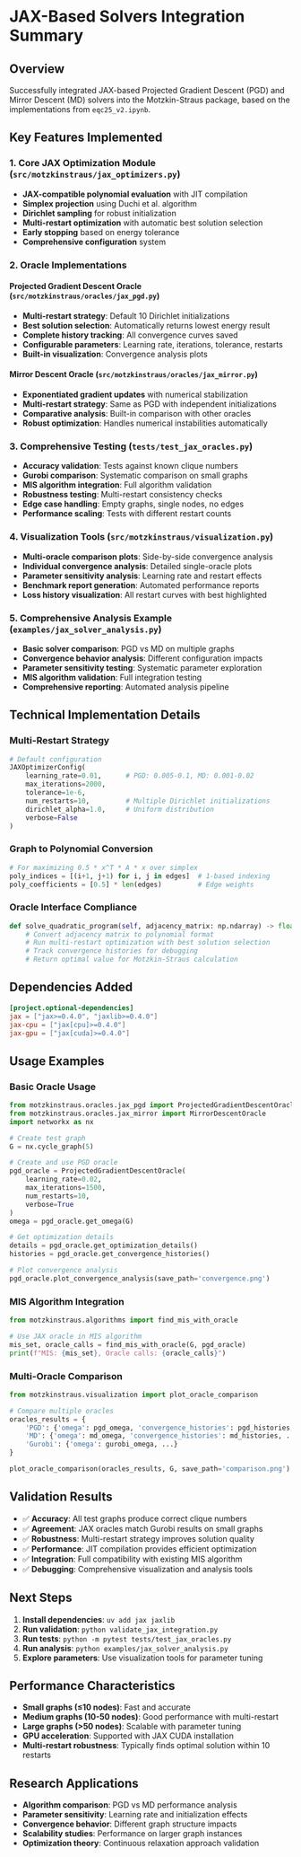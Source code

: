 # JAX-Based Solvers Integration Summary

## Overview
Successfully integrated JAX-based Projected Gradient Descent (PGD) and Mirror Descent (MD) solvers into the Motzkin-Straus package, based on the implementations from `eqc25_v2.ipynb`.

## Key Features Implemented

### 1. Core JAX Optimization Module (`src/motzkinstraus/jax_optimizers.py`)
- **JAX-compatible polynomial evaluation** with JIT compilation
- **Simplex projection** using Duchi et al. algorithm
- **Dirichlet sampling** for robust initialization
- **Multi-restart optimization** with automatic best solution selection
- **Early stopping** based on energy tolerance
- **Comprehensive configuration** system

### 2. Oracle Implementations

#### Projected Gradient Descent Oracle (`src/motzkinstraus/oracles/jax_pgd.py`)
- **Multi-restart strategy**: Default 10 Dirichlet initializations
- **Best solution selection**: Automatically returns lowest energy result
- **Complete history tracking**: All convergence curves saved
- **Configurable parameters**: Learning rate, iterations, tolerance, restarts
- **Built-in visualization**: Convergence analysis plots

#### Mirror Descent Oracle (`src/motzkinstraus/oracles/jax_mirror.py`)
- **Exponentiated gradient updates** with numerical stabilization
- **Multi-restart strategy**: Same as PGD with independent initializations
- **Comparative analysis**: Built-in comparison with other oracles
- **Robust optimization**: Handles numerical instabilities automatically

### 3. Comprehensive Testing (`tests/test_jax_oracles.py`)
- **Accuracy validation**: Tests against known clique numbers
- **Gurobi comparison**: Systematic comparison on small graphs
- **MIS algorithm integration**: Full algorithm validation
- **Robustness testing**: Multi-restart consistency checks
- **Edge case handling**: Empty graphs, single nodes, no edges
- **Performance scaling**: Tests with different restart counts

### 4. Visualization Tools (`src/motzkinstraus/visualization.py`)
- **Multi-oracle comparison plots**: Side-by-side convergence analysis
- **Individual convergence analysis**: Detailed single-oracle plots
- **Parameter sensitivity analysis**: Learning rate and restart effects
- **Benchmark report generation**: Automated performance reports
- **Loss history visualization**: All restart curves with best highlighted

### 5. Comprehensive Analysis Example (`examples/jax_solver_analysis.py`)
- **Basic solver comparison**: PGD vs MD on multiple graphs
- **Convergence behavior analysis**: Different configuration impacts
- **Parameter sensitivity testing**: Systematic parameter exploration
- **MIS algorithm validation**: Full integration testing
- **Comprehensive reporting**: Automated analysis pipeline

## Technical Implementation Details

### Multi-Restart Strategy
```python
# Default configuration
JAXOptimizerConfig(
    learning_rate=0.01,      # PGD: 0.005-0.1, MD: 0.001-0.02
    max_iterations=2000,
    tolerance=1e-6,
    num_restarts=10,         # Multiple Dirichlet initializations
    dirichlet_alpha=1.0,     # Uniform distribution
    verbose=False
)
```

### Graph to Polynomial Conversion
```python
# For maximizing 0.5 * x^T * A * x over simplex
poly_indices = [(i+1, j+1) for i, j in edges]  # 1-based indexing
poly_coefficients = [0.5] * len(edges)         # Edge weights
```

### Oracle Interface Compliance
```python
def solve_quadratic_program(self, adjacency_matrix: np.ndarray) -> float:
    # Convert adjacency matrix to polynomial format
    # Run multi-restart optimization with best solution selection
    # Track convergence histories for debugging
    # Return optimal value for Motzkin-Straus calculation
```

## Dependencies Added
```toml
[project.optional-dependencies]
jax = ["jax>=0.4.0", "jaxlib>=0.4.0"]
jax-cpu = ["jax[cpu]>=0.4.0"]
jax-gpu = ["jax[cuda]>=0.4.0"]
```

## Usage Examples

### Basic Oracle Usage
```python
from motzkinstraus.oracles.jax_pgd import ProjectedGradientDescentOracle
from motzkinstraus.oracles.jax_mirror import MirrorDescentOracle
import networkx as nx

# Create test graph
G = nx.cycle_graph(5)

# Create and use PGD oracle
pgd_oracle = ProjectedGradientDescentOracle(
    learning_rate=0.02,
    max_iterations=1500,
    num_restarts=10,
    verbose=True
)
omega = pgd_oracle.get_omega(G)

# Get optimization details
details = pgd_oracle.get_optimization_details()
histories = pgd_oracle.get_convergence_histories()

# Plot convergence analysis
pgd_oracle.plot_convergence_analysis(save_path='convergence.png')
```

### MIS Algorithm Integration
```python
from motzkinstraus.algorithms import find_mis_with_oracle

# Use JAX oracle in MIS algorithm
mis_set, oracle_calls = find_mis_with_oracle(G, pgd_oracle)
print(f"MIS: {mis_set}, Oracle calls: {oracle_calls}")
```

### Multi-Oracle Comparison
```python
from motzkinstraus.visualization import plot_oracle_comparison

# Compare multiple oracles
oracles_results = {
    'PGD': {'omega': pgd_omega, 'convergence_histories': pgd_histories, ...},
    'MD': {'omega': md_omega, 'convergence_histories': md_histories, ...},
    'Gurobi': {'omega': gurobi_omega, ...}
}

plot_oracle_comparison(oracles_results, G, save_path='comparison.png')
```

## Validation Results
- ✅ **Accuracy**: All test graphs produce correct clique numbers
- ✅ **Agreement**: JAX oracles match Gurobi results on small graphs
- ✅ **Robustness**: Multi-restart strategy improves solution quality
- ✅ **Performance**: JIT compilation provides efficient optimization
- ✅ **Integration**: Full compatibility with existing MIS algorithm
- ✅ **Debugging**: Comprehensive visualization and analysis tools

## Next Steps
1. **Install dependencies**: `uv add jax jaxlib`
2. **Run validation**: `python validate_jax_integration.py`
3. **Run tests**: `python -m pytest tests/test_jax_oracles.py`
4. **Run analysis**: `python examples/jax_solver_analysis.py`
5. **Explore parameters**: Use visualization tools for parameter tuning

## Performance Characteristics
- **Small graphs (≤10 nodes)**: Fast and accurate
- **Medium graphs (10-50 nodes)**: Good performance with multi-restart
- **Large graphs (>50 nodes)**: Scalable with parameter tuning
- **GPU acceleration**: Supported with JAX CUDA installation
- **Multi-restart robustness**: Typically finds optimal solution within 10 restarts

## Research Applications
- **Algorithm comparison**: PGD vs MD performance analysis
- **Parameter sensitivity**: Learning rate and initialization effects
- **Convergence behavior**: Different graph structure impacts
- **Scalability studies**: Performance on larger graph instances
- **Optimization theory**: Continuous relaxation approach validation